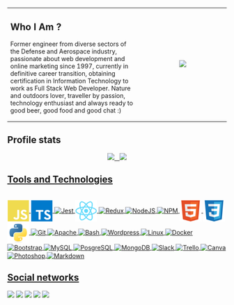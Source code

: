 <table>
  <tr>
    <td style="vertical-align:top;" width="60%">
      <h2> Who I Am ? </h2>
      <p>Former engineer from diverse sectors of the Defense and Aerospace industry, passionate about web development and online marketing since 1997, currently in definitive career transition, obtaining certification in Information Technology to work as Full Stack Web Developer. Nature and outdoors lover, traveller by passion, technology enthusiast and always ready to good beer, good food and good chat :)</p>
      </td>   
     <td>
       <center>
          <img src="https://github.com/kelsonbatista/kelsonbatista.github.io/blob/version/1.0/assets/public/images/img004.jpg?raw=true" width="400px">
       </center>
     </td>
   </tr>
</table>
<!-- https://github.com/kelsonbatista/kelsonbatista.github.io/blob/version/1.0/assets/public/images/DSC07853A600.JPG?raw=true -->
<!-- https://github.com/kelsonbatista/kelsonbatista.github.io/blob/version/1.0/assets/public/images/IMG-20181019-WA0007A600PB.jpg?raw=true -->

## Profile stats 
<div align="center">
  <a href="https://github.com/kelsonbatista">
  <img height="180em" src="https://github-readme-stats.vercel.app/api?username=kelsonbatista&show_icons=true&theme=dark&include_all_commits=true&count_private=true"/>&nbsp;&nbsp;
  <img height="180em" src="https://github-readme-stats.vercel.app/api/top-langs/?username=kelsonbatista&layout=compact&langs_count=7&theme=dark"/>
</div>

## Tools and Technologies 
<div style="display: inline_block"><br>
  <img align="center" alt="Js" height="50" src="https://raw.githubusercontent.com/devicons/devicon/master/icons/javascript/javascript-plain.svg">
  <img align="center" alt="Ts" height="50" src="https://raw.githubusercontent.com/devicons/devicon/master/icons/typescript/typescript-plain.svg">
  <img align="center" alt="Jest" height="50" src="https://cdn.jsdelivr.net/gh/devicons/devicon/icons/jest/jest-plain.svg" />
  <img align="center" alt="React" height="50" src="https://raw.githubusercontent.com/devicons/devicon/master/icons/react/react-original.svg">
  <img align="center" alt="Redux" height="50" src="https://cdn.jsdelivr.net/gh/devicons/devicon/icons/redux/redux-original.svg" />
  <img align="center" alt="NodeJS" height="50" src="https://cdn.jsdelivr.net/gh/devicons/devicon/icons/nodejs/nodejs-original.svg" />
  <img align="center" alt="NPM" height="50" src="https://cdn.jsdelivr.net/gh/devicons/devicon/icons/npm/npm-original-wordmark.svg" />
  <img align="center" alt="HTML" height="50" src="https://raw.githubusercontent.com/devicons/devicon/master/icons/html5/html5-original.svg">
  <img align="center" alt="CSS" height="50" src="https://raw.githubusercontent.com/devicons/devicon/master/icons/css3/css3-original.svg">
  <img align="center" alt="Python" height="50" src="https://raw.githubusercontent.com/devicons/devicon/master/icons/python/python-original.svg">
  <img align="center" alt="Git" height="50" src="https://cdn.jsdelivr.net/gh/devicons/devicon/icons/git/git-plain.svg" />
  <img align="center" alt="Apache" width="50" src="https://cdn.jsdelivr.net/gh/devicons/devicon/icons/apache/apache-original.svg" />
  <img align="center" alt="Bash" height="50" src="https://cdn.jsdelivr.net/gh/devicons/devicon/icons/bash/bash-original.svg" />
  <img align="center" alt="Wordpress" height="50"  src="https://cdn.jsdelivr.net/gh/devicons/devicon/icons/wordpress/wordpress-plain.svg" />
  <img align="center" alt="Linux" height="50" src="https://cdn.jsdelivr.net/gh/devicons/devicon/icons/linux/linux-original.svg" />
  <img align="center" alt="Docker" height="50" src="https://cdn.jsdelivr.net/gh/devicons/devicon/icons/docker/docker-plain.svg" />
  <img align="center" alt="Bootstrap" height="50" src="https://cdn.jsdelivr.net/gh/devicons/devicon/icons/bootstrap/bootstrap-original.svg" />
  <img align="center" alt="MySQL" height="50" src="https://cdn.jsdelivr.net/gh/devicons/devicon/icons/mysql/mysql-original.svg" />
  <img align="center" alt="PosgreSQL" height="50" src="https://cdn.jsdelivr.net/gh/devicons/devicon/icons/postgresql/postgresql-original.svg" />
  <img align="center" alt="MongoDB" height="50" src="https://cdn.jsdelivr.net/gh/devicons/devicon/icons/mongodb/mongodb-original.svg" />
  <img align="center" alt="Slack" height="50" src="https://cdn.jsdelivr.net/gh/devicons/devicon/icons/slack/slack-original.svg" />
  <img align="center" alt="Trello" height="50" src="https://cdn.jsdelivr.net/gh/devicons/devicon/icons/trello/trello-plain.svg" />
  <img align="center" alt="Canva" height="50" src="https://cdn.jsdelivr.net/gh/devicons/devicon/icons/canva/canva-original.svg" />
  <img align="center" alt="Photoshop" height="50" src="https://cdn.jsdelivr.net/gh/devicons/devicon/icons/photoshop/photoshop-plain.svg" />
  <img align="center" alt="Markdown" height="50" src="https://cdn.jsdelivr.net/gh/devicons/devicon/icons/markdown/markdown-original.svg" />
</div>
  
  ## Social networks
 
<div> 
  <a href="https://www.linkedin.com/in/kelsonbatista" target="_blank"><img src="https://img.shields.io/badge/-LinkedIn-%230077B5?style=for-the-badge&logo=linkedin&logoColor=white" target="_blank"></a> 
  <a href="https://instagram.com/foxkelson" target="_blank"><img src="https://img.shields.io/badge/-Instagram-%23E4405F?style=for-the-badge&logo=instagram&logoColor=white" target="_blank"></a>
 <a href="https://discord.gg/XZakuENDcc" target="_blank"><img src="https://img.shields.io/badge/Discord-7289DA?style=for-the-badge&logo=discord&logoColor=white" target="_blank"></a> 
  <a href="https://www.twitch.tv/foxkelson" target="_blank"><img src="https://img.shields.io/badge/Twitch-7289DA?style=for-the-badge&logo=twitch&logoColor=white" target="_blank"></a>
  <a href = "mailto:kelsonbatista@gmail.com"><img src="https://img.shields.io/badge/-Gmail-%23333?style=for-the-badge&logo=gmail&logoColor=white" target="_blank"></a>
 
  <!-- ![Snake animation](https://github.com/kelsonbatista/kelsonbatista/blob/output/github-contribution-grid-snake.svg)
  -->
</div>
